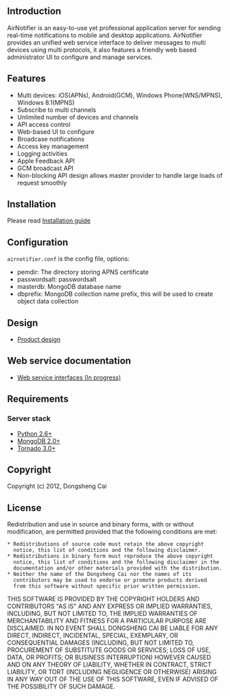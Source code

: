 ## Introduction
AirNotifier is an easy-to-use yet professional application server for sending real-time notifications to mobile and desktop applications. AirNotifier provides an unified web service interface to deliver messages to multi devices using multi protocols, it also features a friendly web based administrator UI to configure and manage services.

## Features
- Multi devices: iOS(APNs), Android(GCM), Windows Phone(WNS/MPNS), Windows 8.1(MPNS)
- Subscribe to multi channels
- Unlimited number of devices and channels
- API access control
- Web-based UI to configure
- Broadcase notifications
- Access key management
- Logging activities
- Apple Feedback API
- GCM broadcast API
- Non-blocking API design allows master provider to handle large loads of request smoothly

## Installation

Please read [Installation guide](https://github.com/airnotifier/airnotifier/wiki/Installation)

## Configuration
`airnotifier.conf` is the config file, options:

- pemdir: The directory storing APNS certificate
- passwordsalt: passwordsalt
- masterdb: MongoDB database name
- dbprefix: MongoDB collection name prefix, this will be used to create object data collection

## Design
- [Product design](https://github.com/dongsheng/airnotifier/wiki/Specification)

## Web service documentation
- [Web service interfaces (In progress)](https://github.com/dongsheng/airnotifier/wiki/API)

## Requirements

### Server stack
- [Python 2.6+](http://www.python.org)
- [MongoDB 2.0+](http://www.mongodb.org/)
- [Tornado 3.0+](http://tornadoweb.org)

## Copyright
Copyright (c) 2012, Dongsheng Cai

## License

Redistribution and use in source and binary forms, with or without
modification, are permitted provided that the following conditions are met:

    * Redistributions of source code must retain the above copyright
      notice, this list of conditions and the following disclaimer.
    * Redistributions in binary form must reproduce the above copyright
      notice, this list of conditions and the following disclaimer in the
      documentation and/or other materials provided with the distribution.
    * Neither the name of the Dongsheng Cai nor the names of its 
      contributors may be used to endorse or promote products derived
      from this software without specific prior written permission.

THIS SOFTWARE IS PROVIDED BY THE COPYRIGHT HOLDERS AND CONTRIBUTORS "AS IS" AND
ANY EXPRESS OR IMPLIED WARRANTIES, INCLUDING, BUT NOT LIMITED TO, THE IMPLIED
WARRANTIES OF MERCHANTABILITY AND FITNESS FOR A PARTICULAR PURPOSE ARE
DISCLAIMED. IN NO EVENT SHALL DONGSHENG CAI BE LIABLE FOR ANY
DIRECT, INDIRECT, INCIDENTAL, SPECIAL, EXEMPLARY, OR CONSEQUENTIAL DAMAGES
(INCLUDING, BUT NOT LIMITED TO, PROCUREMENT OF SUBSTITUTE GOODS OR SERVICES;
LOSS OF USE, DATA, OR PROFITS; OR BUSINESS INTERRUPTION) HOWEVER CAUSED AND
ON ANY THEORY OF LIABILITY, WHETHER IN CONTRACT, STRICT LIABILITY, OR TORT
(INCLUDING NEGLIGENCE OR OTHERWISE) ARISING IN ANY WAY OUT OF THE USE OF THIS
SOFTWARE, EVEN IF ADVISED OF THE POSSIBILITY OF SUCH DAMAGE.

